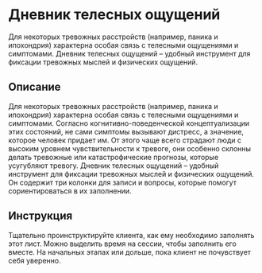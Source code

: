# Дневник телесных ощущений

Для некоторых тревожных расстройств (например, паника и ипохондрия)
характерна особая связь с телесными ощущениями и симптомами. Дневник
телесных ощущений – удобный инструмент для фиксации тревожных мыслей и
физических ощущений.

## Описание

Для некоторых тревожных расстройств (например, паника и ипохондрия)
характерна особая связь с телесными ощущениями и симптомами. Согласно
когнитивно-поведенческой концептуализации этих состояний, не сами
симптомы вызывают дистресс, а значение, которое человек придает им. От
этого чаще всего страдают люди с высоким уровнем чувствительности к
тревоге, они особенно склонны делать тревожные или катастрофические
прогнозы, которые усугубляют тревогу. Дневник телесных ощущений –
удобный инструмент для фиксации тревожных мыслей и физических ощущений.
Он содержит три колонки для записи и вопросы, которые помогут
сориентироваться в их заполнении.

## Инструкция

Тщательно проинструктируйте клиента, как ему необходимо заполнять этот
лист. Можно выделить время на сессии, чтобы заполнить его вместе. На
начальных этапах или дольше, пока клиент не почувствует себя уверенно.
